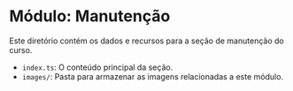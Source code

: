 # Módulo: Manutenção
Este diretório contém os dados e recursos para a seção de manutenção do curso.
- `index.ts`: O conteúdo principal da seção.
- `images/`: Pasta para armazenar as imagens relacionadas a este módulo.